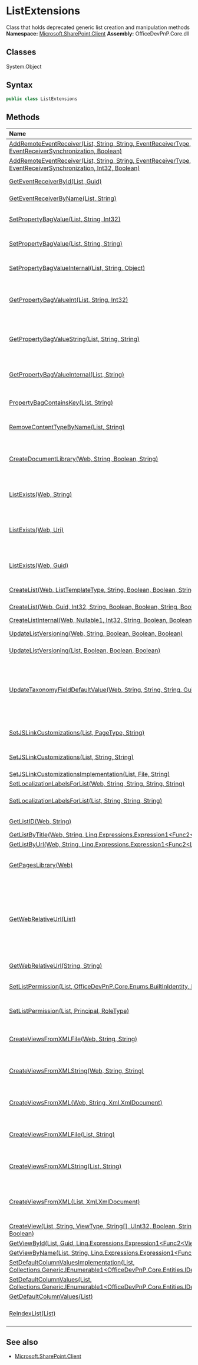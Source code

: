 # ListExtensions
Class that holds deprecated generic list creation and manipulation methods
**Namespace:** [Microsoft.SharePoint.Client](Microsoft.SharePoint.Client.md)
**Assembly:** OfficeDevPnP.Core.dll
## Classes
System.Object
## Syntax
```C#
public class ListExtensions
```
## Methods
|**Name**|**Description**|
|:-----|:-----|
| [AddRemoteEventReceiver(List, String, String, EventReceiverType, EventReceiverSynchronization, Boolean)](ListExtensionsAddRemoteEventReceiverListStringStringEventReceiverTypeEventReceiverSynchronizationBoolean.md) | Registers a remote event receiver
| [AddRemoteEventReceiver(List, String, String, EventReceiverType, EventReceiverSynchronization, Int32, Boolean)](ListExtensionsAddRemoteEventReceiverListStringStringEventReceiverTypeEventReceiverSynchronizationInt32Boolean.md) | Registers a remote event receiver
| [GetEventReceiverById(List, Guid)](ListExtensionsGetEventReceiverByIdListGuid.md) | Returns an event receiver definition
| [GetEventReceiverByName(List, String)](ListExtensionsGetEventReceiverByNameListString.md) | Returns an event receiver definition
| [SetPropertyBagValue(List, String, Int32)](ListExtensionsSetPropertyBagValueListStringInt32.md) | Sets a key/value pair in the web property bag
| [SetPropertyBagValue(List, String, String)](ListExtensionsSetPropertyBagValueListStringString.md) | Sets a key/value pair in the list property bag
| [SetPropertyBagValueInternal(List, String, Object)](ListExtensionsSetPropertyBagValueInternalListStringObject.md) | Sets a key/value pair in the list property bag
| [GetPropertyBagValueInt(List, String, Int32)](ListExtensionsGetPropertyBagValueIntListStringInt32.md) | Get int typed property bag value. If does not contain, returns default value.
| [GetPropertyBagValueString(List, String, String)](ListExtensionsGetPropertyBagValueStringListStringString.md) | Get string typed property bag value. If does not contain, returns given default value.
| [GetPropertyBagValueInternal(List, String)](ListExtensionsGetPropertyBagValueInternalListString.md) | Type independent implementation of the property gettter.
| [PropertyBagContainsKey(List, String)](ListExtensionsPropertyBagContainsKeyListString.md) | Checks if the given property bag entry exists
| [RemoveContentTypeByName(List, String)](ListExtensionsRemoveContentTypeByNameListString.md) | Removes a content type from a list/library by name
| [CreateDocumentLibrary(Web, String, Boolean, String)](ListExtensionsCreateDocumentLibraryWebStringBooleanString.md) | Adds a document library to a web. Execute Query is called during this implementation
| [ListExists(Web, String)](ListExtensionsListExistsWebString.md) | Checks if list exists on the particular site based on the list Title property.
| [ListExists(Web, Uri)](ListExtensionsListExistsWebUri.md) | Checks if list exists on the particular site based on the list's site relative path.
| [ListExists(Web, Guid)](ListExtensionsListExistsWebGuid.md) | Checks if list exists on the particular site based on the list id property.
| [CreateList(Web, ListTemplateType, String, Boolean, Boolean, String, Boolean)](ListExtensionsCreateListWebListTemplateTypeStringBooleanBooleanStringBoolean.md) | Adds a default list to a site
| [CreateList(Web, Guid, Int32, String, Boolean, Boolean, String, Boolean)](ListExtensionsCreateListWebGuidInt32StringBooleanBooleanStringBoolean.md) | Adds a custom list to a site
| [CreateListInternal(Web, Nullable1<Guid>, Int32, String, Boolean, Boolean, String, Boolean)](ListExtensionsCreateListInternalWebNullable1<Guid>Int32StringBooleanBooleanStringBoolean.md) | 
| [UpdateListVersioning(Web, String, Boolean, Boolean, Boolean)](ListExtensionsUpdateListVersioningWebStringBooleanBooleanBoolean.md) | Enable/disable versioning on a list
| [UpdateListVersioning(List, Boolean, Boolean, Boolean)](ListExtensionsUpdateListVersioningListBooleanBooleanBoolean.md) | Enable/disable versioning on a list
| [UpdateTaxonomyFieldDefaultValue(Web, String, String, String, Guid, Guid)](ListExtensionsUpdateTaxonomyFieldDefaultValueWebStringStringStringGuidGuid.md) | Sets the default value for a managed metadata column in the specified list. This operation will not change existing items in the list
| [SetJSLinkCustomizations(List, PageType, String)](ListExtensionsSetJSLinkCustomizationsListPageTypeString.md) | Sets JS link customization for a list form
| [SetJSLinkCustomizations(List, String, String)](ListExtensionsSetJSLinkCustomizationsListStringString.md) | Sets JS link customization for a list view page
| [SetJSLinkCustomizationsImplementation(List, File, String)](ListExtensionsSetJSLinkCustomizationsImplementationListFileString.md) | 
| [SetLocalizationLabelsForList(Web, String, String, String, String)](ListExtensionsSetLocalizationLabelsForListWebStringStringStringString.md) | 
| [SetLocalizationLabelsForList(List, String, String, String)](ListExtensionsSetLocalizationLabelsForListListStringStringString.md) | Can be used to set translations for different cultures.
| [GetListID(Web, String)](ListExtensionsGetListIDWebString.md) | Returns the GUID id of a list
| [GetListByTitle(Web, String, Linq.Expressions.Expression1<Func2<List,Object>>[])](ListExtensionsGetListByTitleWebStringLinq.Expressions.Expression1<Func2<List,Object>>[].md) | 
| [GetListByUrl(Web, String, Linq.Expressions.Expression1<Func2<List,Object>>[])](ListExtensionsGetListByUrlWebStringLinq.Expressions.Expression1<Func2<List,Object>>[].md) | 
| [GetPagesLibrary(Web)](ListExtensionsGetPagesLibraryWeb.md) | Gets the publishing pages library of the web based on site language
| [GetWebRelativeUrl(List)](ListExtensionsGetWebRelativeUrlList.md) | Gets the web relative URL. Allow users to get the web relative URL of a list. This is useful when exporting lists as it can then be used as a parameter to Web.GetListByUrl().
| [GetWebRelativeUrl(String, String)](ListExtensionsGetWebRelativeUrlStringString.md) | Gets the web relative URL.
| [SetListPermission(List, OfficeDevPnP.Core.Enums.BuiltInIdentity, RoleType)](ListExtensionsSetListPermissionListOfficeDevPnP.Core.Enums.BuiltInIdentityRoleType.md) | Set custom permission to the list
| [SetListPermission(List, Principal, RoleType)](ListExtensionsSetListPermissionListPrincipalRoleType.md) | Set custom permission to the list
| [CreateViewsFromXMLFile(Web, String, String)](ListExtensionsCreateViewsFromXMLFileWebStringString.md) | Creates list views based on specific xml structure from file
| [CreateViewsFromXMLString(Web, String, String)](ListExtensionsCreateViewsFromXMLStringWebStringString.md) | Creates views based on specific xml structure from string
| [CreateViewsFromXML(Web, String, Xml.XmlDocument)](ListExtensionsCreateViewsFromXMLWebStringXml.XmlDocument.md) | Create list views based on xml structure loaded to memory
| [CreateViewsFromXMLFile(List, String)](ListExtensionsCreateViewsFromXMLFileListString.md) | Create list views based on specific xml structure in external file
| [CreateViewsFromXMLString(List, String)](ListExtensionsCreateViewsFromXMLStringListString.md) | Create list views based on specific xml structure in string
| [CreateViewsFromXML(List, Xml.XmlDocument)](ListExtensionsCreateViewsFromXMLListXml.XmlDocument.md) | Actual implementation of the view creation logic based on given xml
| [CreateView(List, String, ViewType, String[], UInt32, Boolean, String, Boolean, Boolean)](ListExtensionsCreateViewListStringViewTypeString[]UInt32BooleanStringBooleanBoolean.md) | Create view to existing list
| [GetViewById(List, Guid, Linq.Expressions.Expression1<Func2<View,Object>>[])](ListExtensionsGetViewByIdListGuidLinq.Expressions.Expression1<Func2<View,Object>>[].md) | 
| [GetViewByName(List, String, Linq.Expressions.Expression1<Func2<View,Object>>[])](ListExtensionsGetViewByNameListStringLinq.Expressions.Expression1<Func2<View,Object>>[].md) | 
| [SetDefaultColumnValuesImplementation(List, Collections.Generic.IEnumerable1<OfficeDevPnP.Core.Entities.IDefaultColumnValue>)](ListExtensionsSetDefaultColumnValuesImplementationListCollections.Generic.IEnumerable1<OfficeDevPnP.Core.Entities.IDefaultColumnValue>.md) | 
| [SetDefaultColumnValues(List, Collections.Generic.IEnumerable1<OfficeDevPnP.Core.Entities.IDefaultColumnValue>)](ListExtensionsSetDefaultColumnValuesListCollections.Generic.IEnumerable1<OfficeDevPnP.Core.Entities.IDefaultColumnValue>.md) | 
| [GetDefaultColumnValues(List)](ListExtensionsGetDefaultColumnValuesList.md) | 
| [ReIndexList(List)](ListExtensionsReIndexListList.md) | Queues a list for a full crawl the next incremental crawl
## See also
- [Microsoft.SharePoint.Client](Microsoft.SharePoint.Client.md)
